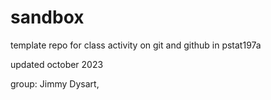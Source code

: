 # sandbox

template repo for class activity on git and github in pstat197a

updated october 2023

group: Jimmy Dysart,
